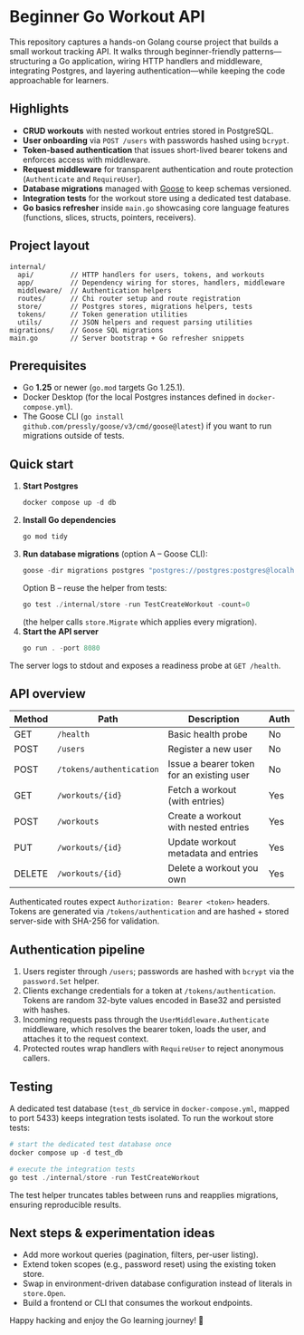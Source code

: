 # Beginner Go Workout API

This repository captures a hands-on Golang course project that builds a small workout tracking API. It walks through beginner-friendly patterns—structuring a Go application, wiring HTTP handlers and middleware, integrating Postgres, and layering authentication—while keeping the code approachable for learners.

## Highlights

- **CRUD workouts** with nested workout entries stored in PostgreSQL.
- **User onboarding** via `POST /users` with passwords hashed using `bcrypt`.
- **Token-based authentication** that issues short-lived bearer tokens and enforces access with middleware.
- **Request middleware** for transparent authentication and route protection (`Authenticate` and `RequireUser`).
- **Database migrations** managed with [Goose](https://github.com/pressly/goose) to keep schemas versioned.
- **Integration tests** for the workout store using a dedicated test database.
- **Go basics refresher** inside `main.go` showcasing core language features (functions, slices, structs, pointers, receivers).

## Project layout

```
internal/
  api/         // HTTP handlers for users, tokens, and workouts
  app/         // Dependency wiring for stores, handlers, middleware
  middleware/  // Authentication helpers
  routes/      // Chi router setup and route registration
  store/       // Postgres stores, migrations helpers, tests
  tokens/      // Token generation utilities
  utils/       // JSON helpers and request parsing utilities
migrations/    // Goose SQL migrations
main.go        // Server bootstrap + Go refresher snippets
```

## Prerequisites

- Go **1.25** or newer (`go.mod` targets Go 1.25.1).
- Docker Desktop (for the local Postgres instances defined in `docker-compose.yml`).
- The Goose CLI (`go install github.com/pressly/goose/v3/cmd/goose@latest`) if you want to run migrations outside of tests.

## Quick start

1. **Start Postgres**
   ```powershell
   docker compose up -d db
   ```
2. **Install Go dependencies**
   ```powershell
   go mod tidy
   ```
3. **Run database migrations** (option A – Goose CLI):
   ```powershell
   goose -dir migrations postgres "postgres://postgres:postgres@localhost:5432/postgres?sslmode=disable" up
   ```
   Option B – reuse the helper from tests:
   ```powershell
   go test ./internal/store -run TestCreateWorkout -count=0
   ```
   (the helper calls `store.Migrate` which applies every migration).
4. **Start the API server**
   ```powershell
   go run . -port 8080
   ```

The server logs to stdout and exposes a readiness probe at `GET /health`.

## API overview

| Method | Path                     | Description                                     | Auth |
|--------|--------------------------|-------------------------------------------------|------|
| GET    | `/health`                | Basic health probe                              | No   |
| POST   | `/users`                 | Register a new user                             | No   |
| POST   | `/tokens/authentication` | Issue a bearer token for an existing user       | No   |
| GET    | `/workouts/{id}`         | Fetch a workout (with entries)                  | Yes  |
| POST   | `/workouts`              | Create a workout with nested entries            | Yes  |
| PUT    | `/workouts/{id}`         | Update workout metadata and entries             | Yes  |
| DELETE | `/workouts/{id}`         | Delete a workout you own                        | Yes  |

Authenticated routes expect `Authorization: Bearer <token>` headers. Tokens are generated via `/tokens/authentication` and are hashed + stored server-side with SHA-256 for validation.

## Authentication pipeline

1. Users register through `/users`; passwords are hashed with `bcrypt` via the `password.Set` helper.
2. Clients exchange credentials for a token at `/tokens/authentication`. Tokens are random 32-byte values encoded in Base32 and persisted with hashes.
3. Incoming requests pass through the `UserMiddleware.Authenticate` middleware, which resolves the bearer token, loads the user, and attaches it to the request context.
4. Protected routes wrap handlers with `RequireUser` to reject anonymous callers.

## Testing

A dedicated test database (`test_db` service in `docker-compose.yml`, mapped to port 5433) keeps integration tests isolated. To run the workout store tests:

```powershell
# start the dedicated test database once
docker compose up -d test_db

# execute the integration tests
go test ./internal/store -run TestCreateWorkout
```

The test helper truncates tables between runs and reapplies migrations, ensuring reproducible results.

## Next steps & experimentation ideas

- Add more workout queries (pagination, filters, per-user listing).
- Extend token scopes (e.g., password reset) using the existing token store.
- Swap in environment-driven database configuration instead of literals in `store.Open`.
- Build a frontend or CLI that consumes the workout endpoints.

Happy hacking and enjoy the Go learning journey! 🎯
